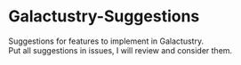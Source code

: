 # Galactustry-Suggestions
Suggestions for features to implement in Galactustry.  
Put all suggestions in issues, I will review and consider them.

